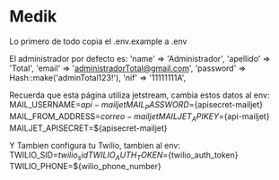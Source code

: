 # Medik

Lo primero de todo copia el .env.example a .env

El administrador por defecto es:
'name' => 'Administrador',
'apellido' => 'Total',
'email' => 'administradorTotal@gmail.com',
'password' => Hash::make('adminTotal123!'),
'nif' => '11111111A',

Recuerda que esta página utiliza jetstream, cambia estos datos al env:
MAIL_USERNAME=${api-mailjet}
MAIL_PASSWORD=${apisecret-mailjet}
MAIL_FROM_ADDRESS=${correo-mailjet}
MAILJET_APIKEY=${api-mailjet}
MAILJET_APISECRET=${apisecret-mailjet}

Y Tambien configura tu Twilio, tambien al env:
TWILIO_SID=${twilio_sid}
TWILIO_AUTH_TOKEN=${twilio_auth_token}
TWILIO_PHONE=${wilio_phone_number}
